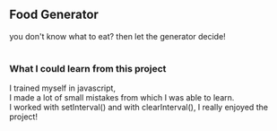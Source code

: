 ## Food Generator

you don't know what to eat?
then let the generator decide!
#

### What I could learn from this project

I trained myself in javascript, <br> 
I made a lot of small mistakes from which I was able to learn. <br>
I worked with setInterval() and with clearInterval(), I really enjoyed the project!

